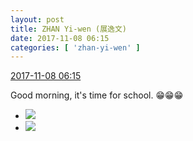 ```yaml
---
layout: post
title: ZHAN Yi-wen (展逸文)
date: 2017-11-08 06:15
categories: [ 'zhan-yi-wen' ]
---
```


<div class="weibo-info">
  <a href="https://weibo.com/6108090526/Fu56amEq8">2017-11-08 06:15</a>
</div>

Good morning, it's time for school. :grin::grin::grin:

<!-- more -->

<ul class="weibo-pic-list-1">
  <li class="weibo-pic">
    <a href="https://wx2.sinaimg.cn/mw690/006FmVn8gy1fla9lc77thj30ku0kugo6.jpg"><img src="//wx2.sinaimg.cn/thumb150/006FmVn8gy1fla9lc77thj30ku0kugo6.jpg" /></a>
  </li>
  <li class="weibo-pic">
    <a href="https://wx3.sinaimg.cn/mw690/006FmVn8gy1fla9lbxeu8j30ku0ku40y.jpg"><img src="//wx3.sinaimg.cn/thumb150/006FmVn8gy1fla9lbxeu8j30ku0ku40y.jpg" /></a>
  </li>
</ul>
